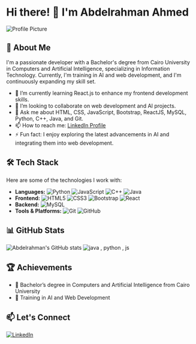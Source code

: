 # Hi there! 👋 I'm Abdelrahman Ahmed

![Profile Picture](https://media.licdn.com/dms/image/D5612AQGf0HoyDWTsDg/article-cover_image-shrink_720_1280/0/1679330530223?e=2147483647&v=beta&t=JDIG3B6UaO0plzVh-wQcEm1nbPLsaTA423LBp4ZXZl0)

## 🚀 About Me

I'm a passionate developer with a Bachelor's degree from Cairo University in Computers and Artificial Intelligence, specializing in Information Technology. Currently, I'm training in AI and web development, and I'm continuously expanding my skill set.

- 🌱 I’m currently learning React.js to enhance my frontend development skills.
- 👯 I’m looking to collaborate on web development and AI projects.
- 💬 Ask me about HTML, CSS, JavaScript, Bootstrap, ReactJS, MySQL, Python, C++, Java, and Git.
- 📫 How to reach me: [LinkedIn Profile](https://www.linkedin.com/in/abdelrahman-ahmed-27457a316)
- ⚡ Fun fact: I enjoy exploring the latest advancements in AI and integrating them into web development.

## 🛠️ Tech Stack

Here are some of the technologies I work with:

- **Languages:** ![Python](https://img.shields.io/badge/Python-3776AB?style=for-the-badge&logo=python&logoColor=white) ![JavaScript](https://img.shields.io/badge/JavaScript-F7DF1E?style=for-the-badge&logo=javascript&logoColor=black) ![C++](https://img.shields.io/badge/C++-00599C?style=for-the-badge&logo=cplusplus&logoColor=white) ![Java](https://img.shields.io/badge/Java-007396?style=for-the-badge&logo=java&logoColor=white)
- **Frontend:** ![HTML5](https://img.shields.io/badge/HTML5-E34F26?style=for-the-badge&logo=html5&logoColor=white) ![CSS3](https://img.shields.io/badge/CSS3-1572B6?style=for-the-badge&logo=css3&logoColor=white) ![Bootstrap](https://img.shields.io/badge/Bootstrap-563D7C?style=for-the-badge&logo=bootstrap&logoColor=white) ![React](https://img.shields.io/badge/React-20232A?style=for-the-badge&logo=react&logoColor=61DAFB)
- **Backend:** ![MySQL](https://img.shields.io/badge/MySQL-4479A1?style=for-the-badge&logo=mysql&logoColor=white)
- **Tools & Platforms:** ![Git](https://img.shields.io/badge/Git-F05032?style=for-the-badge&logo=git&logoColor=white) ![GitHub](https://img.shields.io/badge/GitHub-181717?style=for-the-badge&logo=github&logoColor=white)

## 📊 GitHub Stats

![Abdelrahman's GitHub stats](https://github-readme-stats.vercel.app/api?username=yourusername&show_icons=true&theme=radical)
![java , python , js](https://github-readme-stats.vercel.app/api/top-langs/username=yourusername&layout=compact&theme=radical)

## 🏆 Achievements

- 🥇 Bachelor’s degree in Computers and Artificial Intelligence from Cairo University
- 📝 Training in AI and Web Development

## 📫 Let's Connect

[![LinkedIn](https://img.shields.io/badge/LinkedIn-0077B5?style=for-the-badge&logo=linkedin&logoColor=white)](https://www.linkedin.com/in/abdelrahman-ahmed-27457a316)


